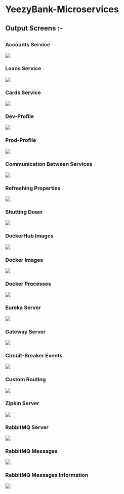 # YeezyBank-Microservices
<h2>Output Screens :-<h2> 
<h3>Accounts Service</h3>
<p align="left">
  <img src="screenshots/1.png"/>
</p>
<h3>Loans Service</h3>
<p align="left">
  <img src="screenshots/2.png"/>
</p>
<h3>Cards Service</h3>
<p align="left">
  <img src="screenshots/3.png"/>
</p>
<h3>Dev-Profile</h3>
<p align="left">
  <img src="screenshots/4.png"/>
</p>
<h3>Prod-Profile</h3>
<p align="left">
  <img src="screenshots/5.png"/>
</p>
<h3>Communication Between Services</h3>
<p align="left">
  <img src="screenshots/6.png"/>
</p>
<h3>Refreshing Properties</h3>
<p align="left">
  <img src="screenshots/7.png"/>
</p>
<h3>Shutting Down</h3>
<p align="left">
  <img src="screenshots/8.png"/>
</p>
 <h3>DockerHub Images</h3>
<p align="left">
  <img src="screenshots/9.png"/>
</p>
<h3>Docker Images</h3>
<p align="left">
  <img src="screenshots/10.png"/>
</p>
<h3>Docker Processes</h3>
<p align="left">
  <img src="screenshots/11.png"/>
</p> 
<h3>Eureka Server</h3>
<p align="left">
  <img src="screenshots/12.png"/>
</p>
<h3>Gateway Server</h3>
<p align="left">
  <img src="screenshots/13.png"/>
</p>
<h3>Circuit-Breaker Events</h3>
<p align="left">
  <img src="screenshots/14.png"/>
</p>
<h3>Custom Routing</h3>
<p align="left">
  <img src="screenshots/15.png"/>
</p>
<h3>Zipkin Server</h3>
<p align="left">
  <img src="screenshots/16.png"/>
</p>
<h3>RabbitMQ Server</h3>
<p align="left">
  <img src="screenshots/17.png"/>
</p>
<h3>RabbitMQ Messages</h3>
<p align="left">
  <img src="screenshots/18.png"/>
</p>
<h3>RabbitMQ Messages Information</h3>
<p align="left">
  <img src="screenshots/19.png"/>
</p>